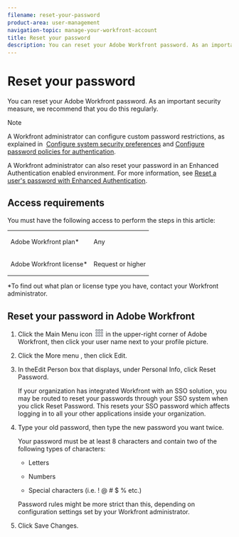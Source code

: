 ```yaml
---
filename: reset-your-password
product-area: user-management
navigation-topic: manage-your-workfront-account
title: Reset your password
description: You can reset your Adobe Workfront password. As an important security measure, we recommend that you do this regularly.
---
```


# Reset your password

You can reset your Adobe Workfront password. As an important security measure, we recommend that you do this regularly.

>[!NOTE]
>
>A Workfront administrator can configure custom password restrictions, as explained in&nbsp; [Configure system security preferences](../../../administration-and-setup/manage-workfront/security/configure-security-preferences.md) and [Configure password policies for authentication](../../../administration-and-setup/manage-workfront/security/configure-password-policies-authentication.md).
>
>A Workfront administrator can also reset your password in an Enhanced Authentication enabled environment. For more information, see [Reset a user's password with Enhanced Authentication](../../../workfront-basics/manage-your-account-and-profile/managing-your-workfront-account/reset-user-password-eauth.md).

## Access requirements

You must have the following access to perform the steps in this article:

<table cellspacing="0"> 
 <col> 
 </col> 
 <col> 
 </col> 
 <tbody> 
  <tr> 
   <td role="rowheader">Adobe Workfront plan*</td> 
   <td> <p>Any</p> </td> 
  </tr> 
  <tr> 
   <td role="rowheader">Adobe Workfront license*</td> 
   <td> <p>Request or higher</p> </td> 
  </tr> 
 </tbody> 
</table>

&#42;To find out what plan or license type you have, contact your Workfront administrator.

## Reset your password in Adobe Workfront

<ol> 
 <li value="1"> <p> Click the <span class="bold">Main Menu</span> icon <img src="assets/main-menu-icon.png"> in the upper-right corner of Adobe Workfront, then click your user name next to your profile picture.</p>  </li> 
 <li value="2">Click the More menu , then click Edit.</li> 
 <li value="3"> <p>In theEdit Person box that displays, under <span class="bold">Personal Info</span>, click <span class="bold">Reset Password</span>.</p>  <p>If your organization has integrated Workfront with an SSO solution, you may be routed to reset your passwords through your SSO&nbsp;system when you click <span class="bold">Reset Password</span>.&nbsp;This resets your SSO password which affects logging in to all your other applications inside your organization.</p> </li> 
 <li value="4"> <p>Type your old password, then type the new password you want twice.</p> <p>Your password must be at least 8 characters and contain two of the following types of characters:</p> 
  <ul> 
   <li> <p>Letters</p> </li> 
   <li> <p>Numbers</p> </li> 
   <li> <p>Special characters (i.e. ! @ # $ % etc.)</p> </li> 
  </ul> <p>Password rules might be more strict than this, depending on configuration settings set by your Workfront administrator.</p> </li> 
 <li value="5">Click <span class="bold">Save Changes</span>.</li> 
</ol>

